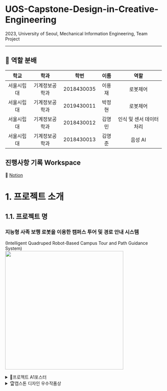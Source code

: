 # UOS-Capstone-Design-in-Creative-Engineering
2023, University of Seoul, Mechanical Information Engineering, Team Project
___
## 🎯 역할 분배
| 학교 | 학과 | 학번 | 이름 | 역할 |
|:---:|:---:|:---:|:---:|:---:|
| 서울시립대 | 기계정보공학과 | 2018430035 | 이용재 | 로봇제어 |
| 서울시립대 | 기계정보공학과 | 2019430011 | 박정현 | 로봇제어 |
| 서울시립대 | 기계정보공학과 | 2018430012 | 김영민 | 인식 및 센서 데이터 처리 |
| 서울시립대 | 기계정보공학과 | 2018430013 | 김영준 | 음성 AI |

## 진행사항 기록 Workspace
📒 [Notion](https://www.notion.so/skipper0527/9934fbcaccc94075b9d5d3b15c98b6cf?pvs=4)<br>
# 1. 프로젝트 소개

## 1.1. 프로젝트 명

### 지능형 사족 보행 로봇을 이용한 캠퍼스 투어 및 경로 안내 시스템
(Intelligent Quadruped Robot-Based Campus Tour and Path Guidance System)<br>
<img src="https://github.com/youngjr0527/UOS-Capstone-Design/assets/83463280/e253df83-807d-420e-bfb5-9ffbc3bd7f7c" width="380px">
<details>
  <summary>📝프로젝트 A1포스터</summary>
  <img src="https://github.com/youngjr0527/UOS-Capstone-Design/assets/83463280/a4f5585a-5d51-4e98-85e3-5d170c4a5c73" width="550px"><br>
</details>
<details>
  <summary>🏆캡스톤 디자인 우수작품상</summary>
  <img src="https://github.com/youngjr0527/UOS-Capstone-Design/assets/83463280/98cde30d-a661-4d00-a314-d2a919871a69" width="450px"><br>
</details>











